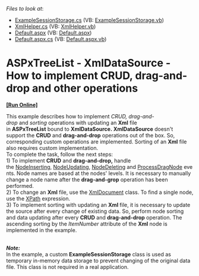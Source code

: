 <!-- default file list -->
*Files to look at*:

* [ExampleSessionStorage.cs](./CS/App_Code/ExampleSessionStorage.cs) (VB: [ExampleSessionStorage.vb](./VB/App_Code/ExampleSessionStorage.vb))
* [XmlHelper.cs](./CS/App_Code/XmlHelper.cs) (VB: [XmlHelper.vb](./VB/App_Code/XmlHelper.vb))
* [Default.aspx](./CS/Default.aspx) (VB: [Default.aspx](./VB/Default.aspx))
* [Default.aspx.cs](./CS/Default.aspx.cs) (VB: [Default.aspx.vb](./VB/Default.aspx.vb))
<!-- default file list end -->
# ASPxTreeList - XmlDataSource - How to implement CRUD, drag-and-drop and other operations
<!-- run online -->
**[[Run Online]](https://codecentral.devexpress.com/t367481/)**
<!-- run online end -->


<p>This example describes how to implement <em>CRUD,</em> <em>drag-and-drop </em>and <em>sorting</em> operations with updating an <strong>Xml</strong> file in <strong>ASPxTreeList</strong> bound to <strong>XmlDataSource. XmlDataSource</strong> doesn't support the <strong>CRUD</strong> and <strong>drag-and-drop</strong> operations out of the box. So, corresponding custom operations are implemented. Sorting of an <strong>Xml</strong> file also requires custom implementation.<br>To complete the task, follow the next steps:<br>1) To implement <strong>CRUD</strong> and <strong>drag-and-drop,</strong> handle the <a href="https://documentation.devexpress.com/#AspNet/DevExpressWebASPxTreeListASPxTreeList_NodeInsertingtopic">NodeInserting</a>, <a href="https://documentation.devexpress.com/#AspNet/DevExpressWebASPxTreeListASPxTreeList_NodeUpdatingtopic">NodeUpdating</a>, <a href="https://documentation.devexpress.com/#AspNet/DevExpressWebASPxTreeListASPxTreeList_NodeDeletingtopic">NodeDeleting</a> and <a href="https://documentation.devexpress.com/#AspNet/DevExpressWebASPxTreeListASPxTreeList_ProcessDragNodetopic">ProcessDragNode</a> events. Node names are based at the nodes' levels. It is necessary to manually change a node name after the <strong>drag-and-grop</strong> operation has been performed.<br>2) To change an <strong>Xml</strong> file, use the <a href="https://msdn.microsoft.com/en-us/library/system.xml.xmldocument(v=vs.110).aspx">XmlDocument</a> class. To find a single node, use the <a href="https://www.w3schools.com/xml/xpath_syntax.asp">XPath</a> expression.<br>3) To implement sorting with updating an <strong>Xml</strong> file, it is necessary to update the source after every change of existing data. So, perform node sorting and data updating after every <strong>CRUD</strong> and <strong>drag-and-drop</strong> operation. The ascending sorting by the <em>ItemNumber</em> attribute of the <strong>Xml</strong> node is implemented in the example.<br><br></p>
<p><strong><em>Note:</em></strong><br>In the example, a custom <strong>ExampleSessionStorage</strong> class is used as temporary in-memory data storage to prevent changing of the original data file. This class is not required in a real application.</p>

<br/>


